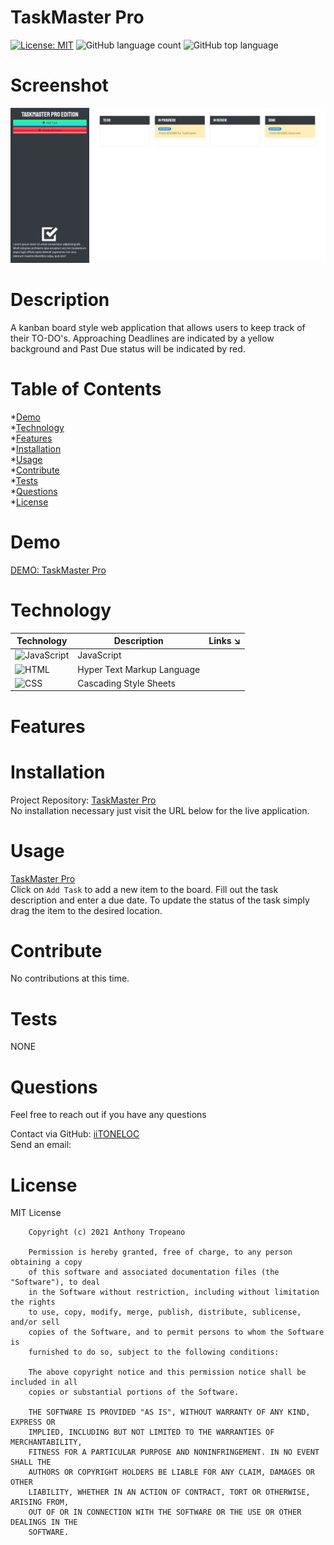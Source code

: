 
# TaskMaster Pro  
[![License: MIT](https://img.shields.io/badge/License-MIT-yellow.svg)](https://opensource.org/licenses/MIT) ![GitHub language count](https://img.shields.io/github/languages/count/iiTONELOC/taskmaster-pro?style=flat-square) ![GitHub top language](https://img.shields.io/github/languages/top/iiTONELOC/taskmaster-pro?style=flat-square)

# Screenshot
![TaskMaster Pro](./assets/images/screenshot.jpeg)

# Description
A kanban board style web application that allows users to keep track of their TO-DO's. Approaching Deadlines are indicated by a yellow background and Past Due status will be indicated by red.

# Table of Contents
*[Demo](#demo)  
*[Technology](#technology)  
*[Features](#features)  
*[Installation](#installation)  
*[Usage](#usage)  
*[Contribute](#contribute)  
*[Tests](#tests)  
*[Questions](#questions)  
*[License](#license)

# Demo
[DEMO: TaskMaster Pro](https://drive.google.com/file/d/1nh3ezbAd0ql8Or6N-3e3baMn17XG3ewZ/view)

# Technology 
| Technology | Description                        |Links ↘️ |
| ---------- | -----------------------------------| ------|  
| ![JavaScript](https://shields.io/static/v1?label=JavaScript&message=50.4%&color=yellow&style=flat-square) | JavaScript | []() |
| ![HTML](https://shields.io/static/v1?label=HTML&message=41.5%&color=orange&style=flat-square) | Hyper Text Markup Language | []() |
| ![CSS](https://shields.io/static/v1?label=CSS&message=8.1%&color=rebeccapurple&style=flat-square) | Cascading Style Sheets | []() |

# Features
 

# Installation  
Project Repository: [TaskMaster Pro](https://github.com/iiTONELOC/taskmaster-pro)  
No installation necessary just visit the URL below for the live application. 

# Usage
[TaskMaster Pro](https://github.io/iitoneloc/taskmaster-pro)  
Click on `Add Task` to add a new item to the board. Fill out the task description and enter a due date. To update the status of the task simply drag the item to the desired location. 

# Contribute 
No contributions at this time.

# Tests
NONE

# Questions
Feel free to reach out if you have any questions

Contact via GitHub: [iiTONELOC](https://github.com/iiTONELOC)  
Send an email: [](mailto:)

# License
MIT License

        Copyright (c) 2021 Anthony Tropeano
        
        Permission is hereby granted, free of charge, to any person obtaining a copy
        of this software and associated documentation files (the "Software"), to deal
        in the Software without restriction, including without limitation the rights
        to use, copy, modify, merge, publish, distribute, sublicense, and/or sell
        copies of the Software, and to permit persons to whom the Software is
        furnished to do so, subject to the following conditions:
        
        The above copyright notice and this permission notice shall be included in all
        copies or substantial portions of the Software.
        
        THE SOFTWARE IS PROVIDED "AS IS", WITHOUT WARRANTY OF ANY KIND, EXPRESS OR
        IMPLIED, INCLUDING BUT NOT LIMITED TO THE WARRANTIES OF MERCHANTABILITY,
        FITNESS FOR A PARTICULAR PURPOSE AND NONINFRINGEMENT. IN NO EVENT SHALL THE
        AUTHORS OR COPYRIGHT HOLDERS BE LIABLE FOR ANY CLAIM, DAMAGES OR OTHER
        LIABILITY, WHETHER IN AN ACTION OF CONTRACT, TORT OR OTHERWISE, ARISING FROM,
        OUT OF OR IN CONNECTION WITH THE SOFTWARE OR THE USE OR OTHER DEALINGS IN THE
        SOFTWARE.
        

